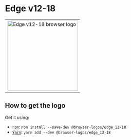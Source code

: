 Edge v12-18
===========

<!-- markdownlint-disable line-length no-inline-html -->
<table>
    <tr height=240>
        <td>
            <a href="https://github.com/alrra/browser-logos/tree/82c7d89bf57570b6daa82f967908e344161e38fa/src/archive/edge_12-18">
                <img width=230 src="https://raw.githubusercontent.com/alrra/browser-logos/82c7d89bf57570b6daa82f967908e344161e38fa/src/archive/edge_12-18/edge_12-18_512x512.png" alt="Edge v12-18 browser logo">
            </a>
        </td>
    </tr>
</table>
<!-- markdownlint-enable line-length no-inline-html -->

How to get the logo
-------------------

Get it using:

* [`npm`][npm]: `npm install --save-dev @browser-logos/edge_12-18`
* [`Yarn`][yarn]: `yarn add --dev @browser-logos/edge_12-18`

<!-- Link labels: -->

[npm]: https://www.npmjs.com/
[yarn]: https://yarnpkg.com/

